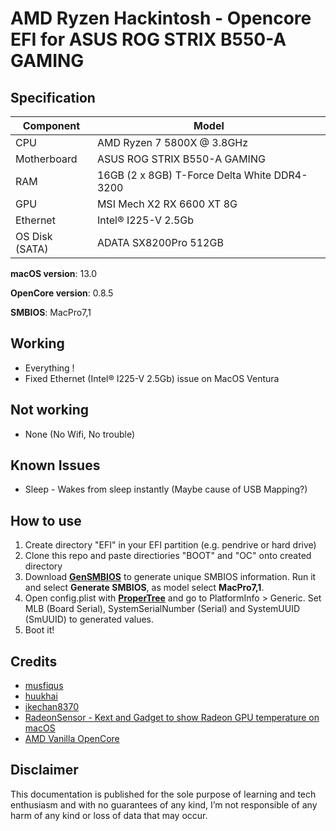 # AMD Ryzen Hackintosh - Opencore EFI for ASUS ROG STRIX B550-A GAMING

## Specification
| **Component** | **Model** |
| ------------- | --------- |
| CPU | AMD Ryzen 7 5800X @ 3.8GHz |
| Motherboard | ASUS ROG STRIX B550-A GAMING |
| RAM | 16GB (2 x 8GB) T-Force Delta White DDR4-3200 |
| GPU | MSI Mech X2 RX 6600 XT 8G |
| Ethernet | Intel® I225-V 2.5Gb |
| OS Disk (SATA) | ADATA SX8200Pro 512GB |

**macOS version**: 13.0

**OpenCore version**: 0.8.5

**SMBIOS**:  MacPro7,1

## Working
- Everything !
- Fixed Ethernet (Intel® I225-V 2.5Gb) issue on MacOS Ventura

## Not working
 - None (No Wifi, No trouble)

## Known Issues
 - Sleep - Wakes from sleep instantly (Maybe cause of USB Mapping?)

## How to use
  1. Create directory "EFI" in your EFI partition (e.g. pendrive or hard drive)
  2. Clone this repo and paste directiories "BOOT" and "OC" onto created directory
  3. Download [**GenSMBIOS**](https://github.com/corpnewt/GenSMBIOS) to generate unique SMBIOS information. Run it and select **Generate SMBIOS**, as model select **MacPro7,1**.
  4. Open config.plist with [**ProperTree**](https://github.com/corpnewt/ProperTree) and go to PlatformInfo > Generic. Set MLB (Board Serial), SystemSerialNumber (Serial) and SystemUUID (SmUUID) to generated values.
  5. Boot it!  

## Credits

 * [musfiqus](https://github.com/musfiqus/hackintosh-ROG-STRIX-B550A)
 * [huukhai](https://github.com/huukhai/hackintosh-rog-b550i)
 * [ikechan8370](https://github.com/ikechan8370/Asus-B550A-Opencore-EFI.git)
 * [RadeonSensor - Kext and Gadget to show Radeon GPU temperature on macOS](https://github.com/aluveitie/RadeonSensor)
 * [AMD Vanilla OpenCore](https://github.com/AMD-OSX/AMD_Vanilla)

## Disclaimer

This documentation is published for the sole purpose of learning and tech enthusiasm and with no guarantees of any kind, I’m not responsible of any harm of any kind or loss of data that may occur.
